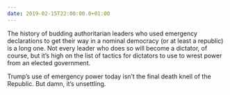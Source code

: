 ```yaml
---
date: 2019-02-15T22:00:00.0+01:00
---
```


The history of budding authoritarian leaders who used emergency declarations to get their way in a nominal democracy (or at least a republic) is a long one. Not every leader who does so will become a dictator, of course, but it’s high on the list of tactics for dictators to use to wrest power from an elected government.

Trump’s use of emergency power today isn’t the final death knell of the Republic. But damn, it’s unsettling. 
